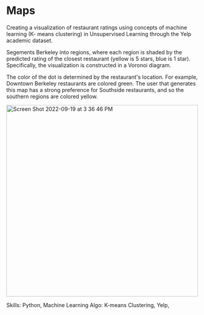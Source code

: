 # Maps


Creating a visualization of restaurant ratings using concepts of machine learning (K- means clustering) in Unsupervised Learning through the Yelp academic dataset. 

Segements Berkeley into regions, where each region is shaded by the predicted rating of the closest restaurant (yellow is 5 stars, blue is 1 star). Specifically, the visualization is constructed in a Voronoi diagram.

The color of the dot is determined by the restaurant's location. For example, Downtown Berkeley restaurants are colored green. The user that generates this map has a strong preference for Southside restaurants, and so the southern regions are colored yellow.


<img width="503" alt="Screen Shot 2022-09-19 at 3 36 46 PM" src="https://user-images.githubusercontent.com/107953902/191132147-f90b8bda-c49d-4f12-826a-7eb4375130aa.png">


Skills: Python, Machine Learning Algo: K-means Clustering, Yelp, 
